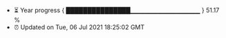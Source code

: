- ⏳ Year progress { ███████████████▁▁▁▁▁▁▁▁▁▁▁▁▁▁▁ } 51.17 %
- ⏰ Updated on Tue, 06 Jul 2021 18:25:02 GMT

